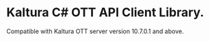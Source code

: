# Kaltura C# OTT API Client Library.
Compatible with Kaltura OTT server version 10.7.0.1 and above.
